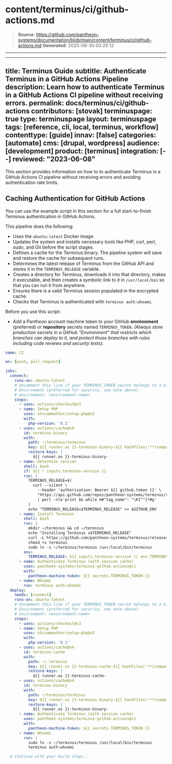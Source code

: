 # content/terminus/ci/github-actions.md

> **Source**: https://github.com/pantheon-systems/documentation/blob/main/content/terminus/ci/github-actions.md
> **Generated**: 2025-08-30 00:25:12

---

---
title: Terminus Guide
subtitle: Authenticate Terminus in a GitHub Actions Pipeline
description: Learn how to authenticate Terminus in a GitHub Actions CI pipeline without receiving errors.
permalink: docs/terminus/ci/github-actions
contributors: [stovak]
terminuspage: true
type: terminuspage
layout: terminuspage
tags: [reference, cli, local, terminus, workflow]
contenttype: [guide]
innav: [false]
categories: [automate]
cms: [drupal, wordpress]
audience: [development]
product: [terminus]
integration: [--]
reviewed: "2023-06-08"
---

This section provides information on how to to authenticate Terminus in a GitHub Actions CI pipeline without receiving errors and avoiding authentication rate limits.

## Caching Authentication for GitHub Actions

You can use the example script in this section for a full start-to-finish Terminus authentication in GitHub Actions.

This pipeline does the following:

- Uses the `ubuntu:latest` Docker image.
- Updates the system and installs necessary tools like PHP, curl, perl, sudo, and Git before the script stages.
- Defines a cache for the Terminus binary. The pipeline system will save and restore the cache for subsequent runs.
- Determines the latest release of Terminus from the GitHub API and stores it in the `TERMINUS_RELEASE` variable.
- Creates a directory for Terminus, downloads it into that directory, makes it executable, and then creates a symbolic link to it in `/usr/local/bin` so that you can run it from anywhere.
- Ensures there is a valid Terminus session populated in the encrypted cache.
- Checks that Terminus is authenticated with `terminus auth:whoami`.


<Alert title="Note"  type="info" >

Before you use this script:

- Add a Pantheon account machine token to your GitHub **environment** (preferred) or **repository** secrets named `TERMINUS_TOKEN`. _(Always store production secrets in a GitHub "Environment" that restricts which branches can deploy to it, and protect those branches with rules including code reviews and security tests)._

</Alert>

```yaml:title=.github/workflows/terminus-cache-auth.yml
name: CI

on: [push, pull_request]

jobs:
  connect:
    runs-on: ubuntu-latest
    # Uncomment this line if your TERMINUS_TOKEN secret belongs to a GitHub
    # Environment (preferred for security, see note above).
    # environment: <environment-name>
    steps:
      - uses: actions/checkout@v3
      - name: Setup PHP
        uses: shivammathur/setup-php@v2
        with:
          php-version: '8.1'
      - uses: actions/cache@v4
        id: terminus-binary
        with:
          path: ~/terminus/terminus
          key: ${{ runner.os }}-terminus-binary-${{ hashFiles('**/composer.lock') }}
          restore-keys: |
            ${{ runner.os }}-terminus-binary-
      - name: Determine version
        shell: bash
        if: ${{ ! inputs.terminus-version }}
        run: |
          TERMINUS_RELEASE=$(
            curl --silent \
              --header 'authorization: Bearer ${{ github.token }}' \
              "https://api.github.com/repos/pantheon-systems/terminus/releases/latest" \
              | perl -nle'print $& while m#"tag_name": "\K[^"]*#g'
          )
          echo "TERMINUS_RELEASE=$TERMINUS_RELEASE" >> $GITHUB_ENV
      - name: Install Terminus
        shell: bash
        run: |
          mkdir ~/terminus && cd ~/terminus
          echo "Installing Terminus v$TERMINUS_RELEASE"
          curl -L https://github.com/pantheon-systems/terminus/releases/download/$TERMINUS_RELEASE/terminus.phar --output terminus
          chmod +x terminus
          sudo ln -s ~/terminus/terminus /usr/local/bin/terminus
        env:
          TERMINUS_RELEASE: ${{ inputs.terminus-version || env.TERMINUS_RELEASE }}
      - name: Authenticate Terminus (with session cache)
        uses: pantheon-systems/terminus-github-actions@v1
        with:
          pantheon-machine-token: ${{ secrets.TERMINUS_TOKEN }}
      - name: Whoami
        run: terminus auth:whoami
  deploy:
    needs: [connect]
    runs-on: ubuntu-latest
    # Uncomment this line if your TERMINUS_TOKEN secret belongs to a GitHub
    # Environment (preferred for security, see note above).
    # environment: <environment-name>
    steps:
      - uses: actions/checkout@v3
      - name: Setup PHP
        uses: shivammathur/setup-php@v2
        with:
          php-version: '8.1'
      - uses: actions/cache@v4
        id: terminus-cache
        with:
          path: ~/.terminus
          key: ${{ runner.os }}-terminus-cache-${{ hashFiles('**/composer.lock') }}
          restore-keys: |
            ${{ runner.os }}-terminus-cache-
      - uses: actions/cache@v4
        id: terminus-binary
        with:
          path: ~/terminus/terminus
          key: ${{ runner.os }}-terminus-binary-${{ hashFiles('**/composer.lock') }}
          restore-keys: |
            ${{ runner.os }}-terminus-binary-
      - name: Authenticate Terminus (with session cache)
        uses: pantheon-systems/terminus-github-actions@v1
        with:
          pantheon-machine-token: ${{ secrets.TERMINUS_TOKEN }}
      - name: Whoami
        run: |
          sudo ln -s ~/terminus/terminus /usr/local/bin/terminus
          terminus auth:whoami

  # Continue with your build steps...
```
